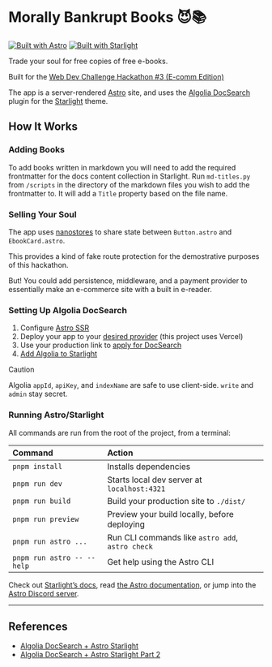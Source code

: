 # Morally Bankrupt Books 😈📚

[![Built with Astro](https://astro.badg.es/v2/built-with-astro/tiny.svg)](https://astro.build)
[![Built with Starlight](https://astro.badg.es/v2/built-with-starlight/tiny.svg)](https://starlight.astro.build)

Trade your soul for free copies of free e-books.

Built for the [Web Dev Challenge Hackathon #3 (E-comm Edition)](https://www.learnwithjason.dev/blog/web-dev-challenge-hackathon-algolia)

The app is a server-rendered [Astro](https://astro.build/) site, and uses the [Algolia DocSearch](https://docsearch.algolia.com/) plugin for the [Starlight](https://starlight.astro.build/) theme.

## How It Works

### Adding Books

To add books written in markdown you will need to add the required frontmatter for the docs content collection in Starlight. Run `md-titles.py` from `/scripts` in the directory of the markdown files you wish to add the frontmatter to. It will add a `Title` property based on the file name.

### Selling Your Soul

The app uses [nanostores](https://docs.astro.build/en/recipes/sharing-state/) to share state between `Button.astro` and `EbookCard.astro`.

This provides a kind of fake route protection for the demostrative purposes of this hackathon.

But! You could add persistence, middleware, and a payment provider to essentially make an e-commerce site with a built in e-reader.

### Setting Up Algolia DocSearch

1. Configure [Astro SSR](https://docs.astro.build/en/guides/server-side-rendering/)
2. Deploy your app to your [desired provider](https://docs.astro.build/en/guides/server-side-rendering/#official-adapters) (this project uses Vercel)
3. Use your production link to [apply for DocSearch](https://docsearch.algolia.com/apply/)
4. [Add Algolia to Starlight](https://starlight.astro.build/guides/site-search/#algolia-docsearch)

> [!CAUTION]
> Algolia `appId`, `apiKey`, and `indexName` are safe to use client-side. `write` and `admin` stay secret.

### Running Astro/Starlight

All commands are run from the root of the project, from a terminal:

| Command                    | Action                                           |
| :------------------------- | :----------------------------------------------- |
| `pnpm install`             | Installs dependencies                            |
| `pnpm run dev`             | Starts local dev server at `localhost:4321`      |
| `pnpm run build`           | Build your production site to `./dist/`          |
| `pnpm run preview`         | Preview your build locally, before deploying     |
| `pnpm run astro ...`       | Run CLI commands like `astro add`, `astro check` |
| `pnpm run astro -- --help` | Get help using the Astro CLI                     |

Check out [Starlight’s docs](https://starlight.astro.build/), read [the Astro documentation](https://docs.astro.build), or jump into the [Astro Discord server](https://astro.build/chat).

---

## References

- [Algolia DocSearch + Astro Starlight](https://www.algolia.com/blog/engineering/algolia-docsearch-astro-starlight/)
- [Algolia DocSearch + Astro Starlight Part 2](https://www.algolia.com/blog/engineering/algolia-docsearch-astro-starlight-part-2/)
